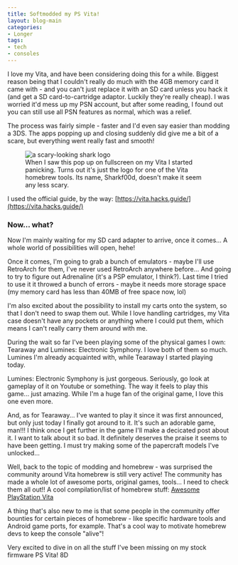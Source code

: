 ```yaml
---
title: Softmodded my PS Vita!
layout: blog-main
categories:
- Longer
tags:
- tech
- consoles
---
```


I love my Vita, and have been considering doing this for a while. Biggest reason being that I couldn't really do much with the 4GB memory card it came with - and you can't just replace it with an SD card unless you hack it (and get a SD card-to-cartridge adaptor. Luckily they're really cheap).
I was worried it'd mess up my PSN account, but after some reading, I found out you can still use all PSN features as normal, which was a relief.

The process was fairly simple - faster and I'd even say easier than modding a 3DS. The apps popping up and closing suddenly did give me a bit of a scare, but everything went really fast and smooth!
<figure class="fl">
<img src="/images/blog/sharkf00d.png" alt="a scary-looking shark logo">
	<figcaption>When I saw this pop up on fullscreen on my Vita I started panicking. Turns out it's just the logo for one of the Vita homebrew tools. Its name, Sharkf00d, doesn't make it seem any less scary.</figcaption>
</figure>

I used the official guide, by the way: [https://vita.hacks.guide/](https://vita.hacks.guide/)
### Now... what?
Now I'm mainly waiting for my SD card adapter to arrive, once it comes... A whole world of possibilities will open, hehe!

Once it comes, I'm going to grab a bunch of emulators - maybe I'll use RetroArch for them, I've never used RetroArch anywhere before... And going to try to figure out Adrenaline (it's a PSP emulator, I think?). Last time I tried to use it it throwed a bunch of errors - maybe it needs more storage space (my memory card has less than 40MB of free space now, lol)

I'm also excited about the possibility to install my carts onto the system, so that I don't need to swap them out. While I love handling cartridges, my Vita case doesn't have any pockets or anything where I could put them, which means I can't really carry them around with me.

During the wait so far I've been playing some of the physical games I own: Tearaway and Lumines: Electronic Symphony. I love both of them so much. Lumines I'm already acquainted with, while Tearaway I started playing today.

Lumines: Electronic Symphony is just gorgeous. Seriously, go look at gameplay of it on Youtube or something. The way it feels to play this game... just amazing. While I'm a huge fan of the original game, I love this one even more.

And, as for Tearaway... I've wanted to play it since it was first announced, but only just today I finally got around to it. It's such an adorable game, man!!! I think once I get further in the game I'll make a decicated post about it. I want to talk about it so bad. It definitely deserves the praise it seems to have been getting. I must try making some of the papercraft models I've unlocked...

Well, back to the topic of modding and homebrew - was surprised the community around Vita homebrew is still very active! The community has made a whole lot of awesome ports, original games, tools... I need to check them all out!!
A cool compilation/list of homebrew stuff: [Awesome PlayStation Vita](https://github.com/MuxaJlbl4/Awesome-PlayStation-Vita)

A thing that's also new to me is that some people in the community offer bounties for certain pieces of homebrew - like specific hardware tools and Android game ports, for example. That's a cool way to motivate homebrew devs to keep the console "alive"!

Very excited to dive in on all the stuff I've been missing on my stock firmware PS Vita! 8D
